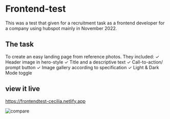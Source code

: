 # Frontend-test
This was a test that given for a recruitment task as a frontend developer for a company using hubspot mainly in November 2022.  

## The task
To create an easy landing page from reference photos. 
They included: 
✓ Header image in hero-style
✓ Title and a descriptive text
✓ Call-to-action/ prompt button
✓ Image gallery according to specification
✓ Light & Dark Mode toggle 

## view it live
https://frontendtest-cecilia.netlify.app

![compare](https://user-images.githubusercontent.com/105229808/220374475-35f28ec1-377d-4966-b20b-c8bb0ad37e1e.jpg)


